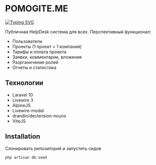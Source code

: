 # POMOGITE.ME

[![Typing SVG](https://readme-typing-svg.herokuapp.com?font=Fira+Code&weight=700&size=22&pause=1000&color=F72E2E&width=435&lines=PET+%D0%BF%D1%80%D0%BE%D0%B5%D0%BA%D1%82+%D0%90%D0%BB%D0%B5%D0%BA%D1%81%D0%B0%D0%BD%D0%B4%D1%80%D0%B0+%D0%90%D0%B1%D0%BE%D0%BB%D0%BC%D0%B0%D1%81%D0%BE%D0%B2%D0%B0)](https://git.io/typing-svg)

Публичная HelpDesk система для всех. Перспективный функционал:
- Пользователи
- Проекты (1 проект = 1 компания)
- Тарифы и оплата проекта
- Заявки, комментарии, вложения
- Разрганичение ролей
- Отчеты и статистика

## Технологии

- Laravel 10
- Livewire 3
- AlpineJS
- Livewire-modal
- drandin/declension-nouns
- ViteJS

## Installation
Слонировать репозиторий и запустить сидов

```sh
php artisan db:seed
```
